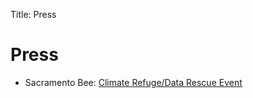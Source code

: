 Title: Press

# Press

* Sacramento Bee: [Climate Refuge/Data Rescue Event](
    http://www.sacbee.com/news/local/article130458774.html)

